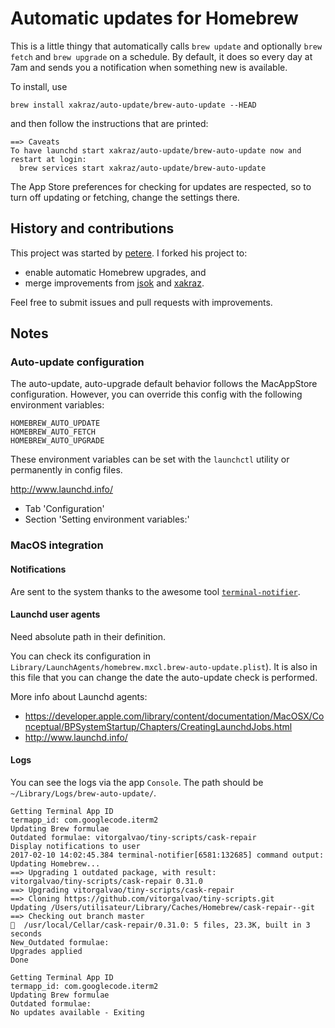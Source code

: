 # Automatic updates for Homebrew

This is a little thingy that automatically calls `brew update` and
optionally `brew fetch` and `brew upgrade` on a schedule.
By default, it does so every day at 7am and sends you a notification
when something new is available.

To install, use

    brew install xakraz/auto-update/brew-auto-update --HEAD

and then follow the instructions that are printed:

```
==> Caveats
To have launchd start xakraz/auto-update/brew-auto-update now and restart at login:
  brew services start xakraz/auto-update/brew-auto-update
```

The App Store preferences for checking for updates are respected, so
to turn off updating or fetching, change the settings there.


## History and contributions

This project was started by [petere](https://github.com/petere).
I forked his project to:

* enable automatic Homebrew upgrades, and
* merge improvements from
  [jsok](https://github.com/jsok/homebrew-auto-update) and
  [xakraz](https://github.com/xakraz/homebrew-auto-update).

Feel free to submit issues and pull requests with improvements.


## Notes

### Auto-update configuration

The auto-update, auto-upgrade default behavior follows the MacAppStore configuration.
However, you can override this config with the following environment variables:

```
HOMEBREW_AUTO_UPDATE
HOMEBREW_AUTO_FETCH
HOMEBREW_AUTO_UPGRADE
```

These environment variables can be set with the `launchctl` utility
 or permanently in config files.

http://www.launchd.info/
- Tab 'Configuration'
- Section 'Setting environment variables:'


### MacOS integration

#### Notifications

Are sent to the system thanks to the awesome tool [`terminal-notifier`](https://github.com/julienXX/terminal-notifier).


#### Launchd user agents

Need absolute path in their definition.

You can check its configuration in `Library/LaunchAgents/homebrew.mxcl.brew-auto-update.plist`).
It is also in this file that you can change the date the auto-update check is performed.

More info about Launchd agents:
- https://developer.apple.com/library/content/documentation/MacOSX/Conceptual/BPSystemStartup/Chapters/CreatingLaunchdJobs.html
- http://www.launchd.info/


#### Logs

You can see the logs via the app `Console`.
The path should be `~/Library/Logs/brew-auto-update/`.


```
Getting Terminal App ID
termapp_id: com.googlecode.iterm2
Updating Brew formulae
Outdated formulae: vitorgalvao/tiny-scripts/cask-repair
Display notifications to user
2017-02-10 14:02:45.384 terminal-notifier[6581:132685] command output:
Updating Homebrew...
==> Upgrading 1 outdated package, with result:
vitorgalvao/tiny-scripts/cask-repair 0.31.0
==> Upgrading vitorgalvao/tiny-scripts/cask-repair 
==> Cloning https://github.com/vitorgalvao/tiny-scripts.git
Updating /Users/utilisateur/Library/Caches/Homebrew/cask-repair--git
==> Checking out branch master
🍺  /usr/local/Cellar/cask-repair/0.31.0: 5 files, 23.3K, built in 3 seconds
New_Outdated formulae:
Upgrades applied
Done
```

```
Getting Terminal App ID
termapp_id: com.googlecode.iterm2
Updating Brew formulae
Outdated formulae: 
No updates available - Exiting
```
